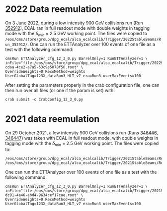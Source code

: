 # 2022 Data reemulation

On 3 June 2022, during a low intensity 900 GeV collisions run (Run [352912](https://cmsoms.cern.ch/cms/runs/report?cms_run=352912&cms_run_sequence=GLOBAL-RUN)),
ECAL ran in full readout mode with double weights in tagging mode with the $\delta_{min}$ = 2.5 GeV working point. The files were copied to `/eos/cms/store/group/dpg_ecal/alca_ecalcalib/Trigger/2022StableBeams/Run_352912/`. One 
can run the ETTAnalyzer over 100 events of one file as a test with the following command:

```
cmsRun ETTAnalyzer_cfg_12_3_0.py BarrelOnly=1 RunETTAnalyzer=1 \ 
inFile="file:/eos/cms/store/group/dpg_ecal/alca_ecalcalib/Trigger/2022StableBeams/Run_352912/dfe92cc8-cdaa-4ce2-a7a5-53c9e5078f50.root" \
OverrideWeights=0 RecoMethod=weights UserGlobalTag=123X_dataRun3_HLT_v7 era=Run3 userMaxEvents=100
```

After setting the parameters properly in the crab configuration file, one can then run over all files (or one if the param is set) with:

```
crab submit -c CrabConfig_12_3_0.py 
```

# 2021 data reemulation

On 29 October 2021, a low intensity 900 GeV collisions run (Runs [346446](https://cmsoms.cern.ch/cms/runs/report?cms_run=346446&cms_run_sequence=GLOBAL-RUN), [346447](https://cmsoms.cern.ch/cms/runs/report?cms_run=346447&cms_run_sequence=GLOBAL-RUN)) was taken with ECAL in full readout mode, with double weights in tagging mode with the $\delta_{min}$ = 2.5 GeV working point. The files were copied to:

```
/eos/cms/store/group/dpg_ecal/alca_ecalcalib/Trigger/2021StableBeams/Run_346446/
/eos/cms/store/group/dpg_ecal/alca_ecalcalib/Trigger/2021StableBeams/Run_346447/
```

One can run the ETTAnalyzer over 100 events of one file as a test with the following command:

```
cmsRun ETTAnalyzer_cfg_12_3_0.py BarrelOnly=1 RunETTAnalyzer=1 \ 
inFile="file:/eos/cms/store/group/dpg_ecal/alca_ecalcalib/Trigger/2021StableBeams/Run_346446/2f95f5df-dc91-4a46-abd4-9634cef17cae.root" \
OverrideWeights=0 RecoMethod=weights UserGlobalTag=123X_dataRun3_HLT_v7 era=Run3 userMaxEvents=100
```
